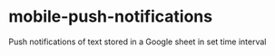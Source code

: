 # mobile-push-notifications
Push notifications of text stored in a Google sheet in set time interval
